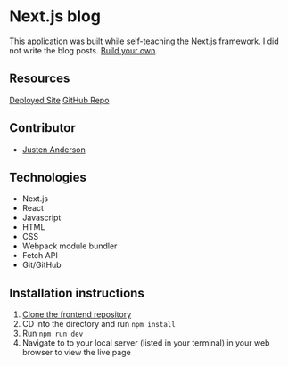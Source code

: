 # Next.js blog
This application was built while self-teaching the Next.js framework. I did not write the blog posts. [Build your own](https://nextjs.org/learn/foundations/about-nextjs).

## Resources
[Deployed Site](https://nextjs-blog-rouge-nu-65.vercel.app/)
[GitHub Repo](https://github.com/justenanderson-commits/nextjs-blog)


## Contributor
- [Justen Anderson](https://github.com/justenanderson-commits)

## Technologies
- Next.js
- React
- Javascript
- HTML 
- CSS
- Webpack module bundler
- Fetch API
- Git/GitHub

## Installation instructions
1. [Clone the frontend repository](https://github.com/justenanderson-commits/nextjs-blog)
2. CD into the directory and run `npm install`
3. Run `npm run dev`
4. Navigate to to your local server (listed in your terminal) in your web browser to view the live page

